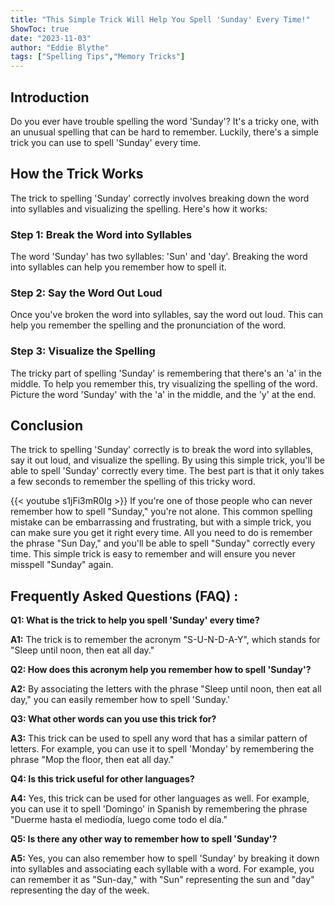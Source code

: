 ```yaml
---
title: "This Simple Trick Will Help You Spell 'Sunday' Every Time!"
ShowToc: true 
date: "2023-11-03"
author: "Eddie Blythe" 
tags: ["Spelling Tips","Memory Tricks"]
---
```

## Introduction

Do you ever have trouble spelling the word 'Sunday'? It's a tricky one, with an unusual spelling that can be hard to remember. Luckily, there's a simple trick you can use to spell 'Sunday' every time. 

## How the Trick Works

The trick to spelling 'Sunday' correctly involves breaking down the word into syllables and visualizing the spelling. Here's how it works:

### Step 1: Break the Word into Syllables

The word 'Sunday' has two syllables: 'Sun' and 'day'. Breaking the word into syllables can help you remember how to spell it.

### Step 2: Say the Word Out Loud

Once you've broken the word into syllables, say the word out loud. This can help you remember the spelling and the pronunciation of the word.

### Step 3: Visualize the Spelling

The tricky part of spelling 'Sunday' is remembering that there's an 'a' in the middle. To help you remember this, try visualizing the spelling of the word. Picture the word 'Sunday' with the 'a' in the middle, and the 'y' at the end.

## Conclusion

The trick to spelling 'Sunday' correctly is to break the word into syllables, say it out loud, and visualize the spelling. By using this simple trick, you'll be able to spell 'Sunday' correctly every time. The best part is that it only takes a few seconds to remember the spelling of this tricky word.

{{< youtube s1jFi3mR0Ig >}} 
If you're one of those people who can never remember how to spell "Sunday," you're not alone. This common spelling mistake can be embarrassing and frustrating, but with a simple trick, you can make sure you get it right every time. All you need to do is remember the phrase "Sun Day," and you'll be able to spell "Sunday" correctly every time. This simple trick is easy to remember and will ensure you never misspell "Sunday" again.

## Frequently Asked Questions (FAQ) :
**Q1: What is the trick to help you spell 'Sunday' every time?**

**A1:** The trick is to remember the acronym "S-U-N-D-A-Y", which stands for "Sleep until noon, then eat all day."

**Q2: How does this acronym help you remember how to spell 'Sunday'?**

**A2:** By associating the letters with the phrase "Sleep until noon, then eat all day," you can easily remember how to spell 'Sunday.'

**Q3: What other words can you use this trick for?**

**A3:** This trick can be used to spell any word that has a similar pattern of letters. For example, you can use it to spell 'Monday' by remembering the phrase "Mop the floor, then eat all day."

**Q4: Is this trick useful for other languages?**

**A4:** Yes, this trick can be used for other languages as well. For example, you can use it to spell 'Domingo' in Spanish by remembering the phrase "Duerme hasta el mediodía, luego come todo el día." 

**Q5: Is there any other way to remember how to spell 'Sunday'?**

**A5:** Yes, you can also remember how to spell 'Sunday' by breaking it down into syllables and associating each syllable with a word. For example, you can remember it as "Sun-day," with "Sun" representing the sun and "day" representing the day of the week.





